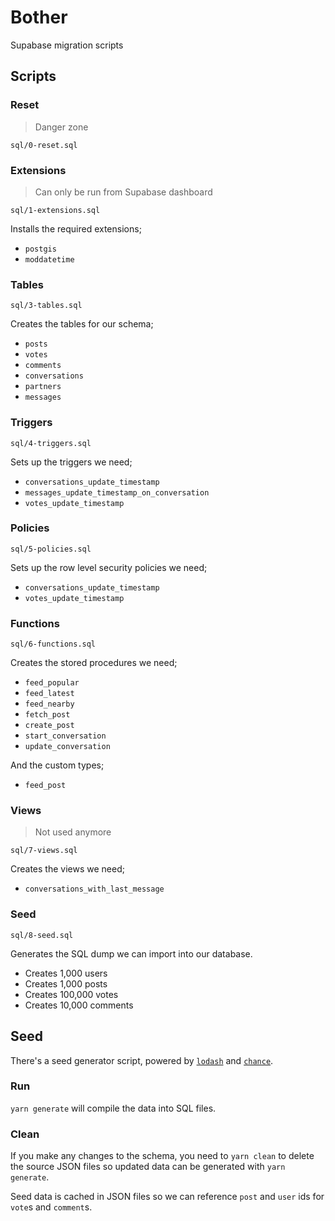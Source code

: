 # Bother

Supabase migration scripts

## Scripts

### Reset

> Danger zone

```
sql/0-reset.sql
```

### Extensions

> Can only be run from Supabase dashboard

```
sql/1-extensions.sql
```

Installs the required extensions;

- `postgis`
- `moddatetime`

### Tables

```
sql/3-tables.sql
```

Creates the tables for our schema;

- `posts`
- `votes`
- `comments`
- `conversations`
- `partners`
- `messages`

### Triggers

```
sql/4-triggers.sql
```

Sets up the triggers we need;

- `conversations_update_timestamp`
- `messages_update_timestamp_on_conversation`
- `votes_update_timestamp`

### Policies

```
sql/5-policies.sql
```

Sets up the row level security policies we need;

- `conversations_update_timestamp`
- `votes_update_timestamp`

### Functions

```
sql/6-functions.sql
```

Creates the stored procedures we need;

- `feed_popular`
- `feed_latest`
- `feed_nearby`
- `fetch_post`
- `create_post`
- `start_conversation`
- `update_conversation`

And the custom types;

- `feed_post`

### Views

> Not used anymore

```
sql/7-views.sql
```

Creates the views we need;

- `conversations_with_last_message`

### Seed

```
sql/8-seed.sql
```

Generates the SQL dump we can import into our database.

- Creates 1,000 users
- Creates 1,000 posts
- Creates 100,000 votes
- Creates 10,000 comments

## Seed

There's a seed generator script, powered by [`lodash`](https://lodash.com) and [`chance`](https://chancejs.com).

### Run

`yarn generate` will compile the data into SQL files.

### Clean

If you make any changes to the schema, you need to `yarn clean` to delete the source JSON files so updated data can be generated with `yarn generate`.

Seed data is cached in JSON files so we can reference `post` and `user` ids for `vote`s and `comment`s.
